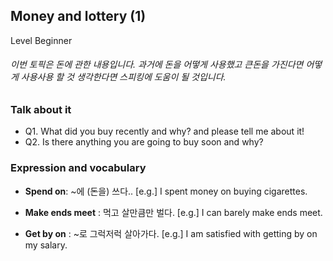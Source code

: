 ## Money and lottery (1)
Level Beginner
###### 이번 토픽은 돈에 관한 내용입니다. 과거에 돈을 어떻게 사용했고 큰돈을 가진다면 어떻게 사용사용 할 것 생각한다면 스피킹에 도움이 될 것입니다.

### Talk about it
- Q1. What did you buy recently and why? and please tell me about it!- Q2. Is there anything you are going to buy soon and why?
### Expression and vocabulary
- **Spend on**: ~에 (돈을) 쓰다..
[e.g.] I spent money on buying cigarettes.

- **Make ends meet** : 먹고 살만큼만 벌다.
[e.g.] I can barely make ends meet.

- **Get by on** : ~로 그럭저럭 살아가다.
[e.g.] I am satisfied with getting by on my salary.


